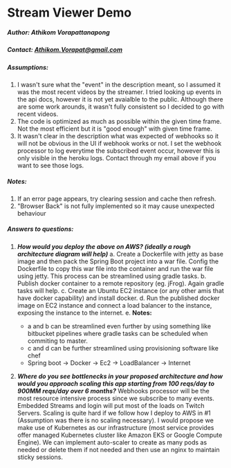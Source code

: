 # Stream Viewer Demo
##### Author: Athikom Vorapattanapong
##### Contact: Athikom.Vorapat@gmail.com


##### Assumptions:
1. I wasn't sure what the "event" in the description meant, so I assumed it was the most recent videos by the streamer. I tried looking up events in the api docs, however it is not yet avaialble to the public. Although there are some work arounds, it wasn't fully consistent so I decided to go with recent videos.
2. The code is optimized as much as possible within the given time frame. Not the most efficient but it is "good enough" with given time frame.
3. It wasn't clear in the description what was expected of webhooks so it will not be obvious in the UI if webhook works or not. I set the webhook processor to log everytime the subscribed event occur, however this is only visible in the heroku logs. Contact through my email above if you want to see those logs.

##### Notes:
1. If an error page appears, try clearing session and cache then refresh.
2. "Browser Back" is not fully implemented so it may cause unexpected behaviour

##### Answers to questions:
1. ***How would you deploy the above on AWS? (ideally a rough architecture diagram will help)***
    a. Create a Dockerfile with jetty as base image and then pack the Spring Boot project into a war file. Config the Dockerfile to copy this war file into the container and run the war file using jetty. This process can be streamlined using gradle tasks.
    b. Publish docker container to a remote repository (eg. jFrog). Again gradle tasks will help.
    c. Create an Ubuntu EC2 instance (or any other amis that have docker capability) and install docker.
    d. Run the published docker image on EC2 instance and connect a load balancer to the instance, exposing the instance to the internet.
    e. **Notes:**
    * a and b can be streamlined even further by using something like bitbucket pipelines where gradle tasks can be scheduled when commiting to master.
    * c and d can be further streamlined using provisioning software like chef 
    * Spring boot -> Docker -> Ec2 -> LoadBalancer -> Internet
    
2. ***Where do you see bottlenecks in your proposed architecture and how would you approach scaling this app starting from 100 reqs/day to 900MM reqs/day over 6 months?***
    Webhooks processor will be the most resource intensive process since we subscribe to many events. Embedded Streams and login will put most of the loads on Twitch Servers. 
    Scaling is quite hard if we follow how I deploy to AWS in #1 (Assumption was there is no scaling necessary). I would propose we make use of Kubernetes as our infrastructure (most service provides offer managed Kubernetes cluster like Amazon EKS or Google Compute Engine). We can implement auto-scaler to create as many pods as needed or delete them if not needed and then use an nginx to maintain sticky sessions.